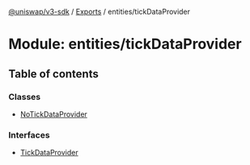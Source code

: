 [@uniswap/v3-sdk](../README.md) / [Exports](../modules.md) / entities/tickDataProvider

# Module: entities/tickDataProvider

## Table of contents

### Classes

- [NoTickDataProvider](../classes/entities_tickDataProvider.NoTickDataProvider.md)

### Interfaces

- [TickDataProvider](../interfaces/entities_tickDataProvider.TickDataProvider.md)

